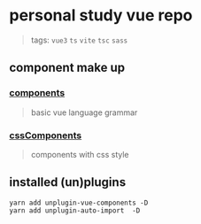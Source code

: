 # personal study vue repo
> tags: `vue3` `ts`  `vite` `tsc` `sass`
## component make up
### [components](./src/components)
> basic vue language grammar
### [cssComponents](./src/cssComponents)
> components with css style 
## installed (un)plugins 
```shell
yarn add unplugin-vue-components -D
yarn add unplugin-auto-import  -D
```
